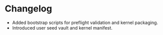 # Changelog

- Added bootstrap scripts for preflight validation and kernel packaging.
- Introduced user seed vault and kernel manifest.
